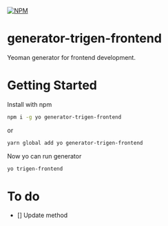[![NPM](https://nodei.co/npm/generator-trigen-frontend.png?downloads=true&downloadRank=true&stars=true)](https://nodei.co/npm/generator-trigen-frontend/)

# generator-trigen-frontend

Yeoman generator for frontend development.

# Getting Started

Install with npm
```bash
npm i -g yo generator-trigen-frontend
```
or
```bash
yarn global add yo generator-trigen-frontend
```

Now yo can run generator
```bash
yo trigen-frontend
```

# To do

- [] Update method 
